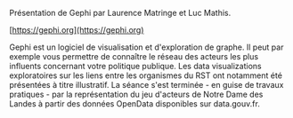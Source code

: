 
Présentation de Gephi par Laurence Matringe et Luc Mathis.

[https://gephi.org](https://gephi.org)

Gephi est un logiciel de visualisation et d'exploration de graphe. Il peut par exemple vous permettre de connaître le réseau des acteurs les plus influents concernant votre politique publique. Les data visualizations exploratoires sur les liens entre les organismes du RST ont notamment été présentées à titre illustratif. La séance s'est terminée - en guise de travaux pratiques - par la représentation du jeu d'acteurs de Notre Dame des Landes à partir des données OpenData disponibles sur data.gouv.fr.
